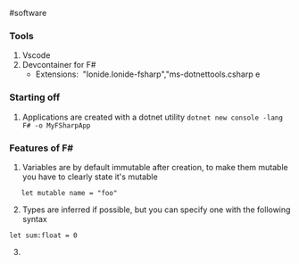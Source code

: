 #software 

### Tools
1. Vscode
2. Devcontainer for F#
	- Extensions:  "Ionide.Ionide-fsharp","ms-dotnettools.csharp
e

### Starting off

1. Applications are created with a dotnet utility
`dotnet new console -lang F# -o MyFSharpApp`


### Features of F#
1. Variables are by default immutable after creation, to make them mutable you have to clearly state it's mutable
```f#
   let mutable name = "foo"
```
2. Types are inferred if possible, but you can specify one with the following syntax
```f#
let sum:float = 0
```
3. 

